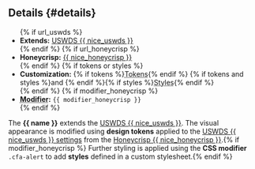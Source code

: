 ## Details {#details}

<ul class="usa-content-list">
  {% if url_uswds %}<li><strong>Extends:</strong> <a href="{{ url_uswds }}" target="_blank" rel="noopener nofollow" class="usa-link--external">USWDS {{ nice_uswds }}</a></li>{% endif %}
  {% if url_honeycrisp %}<li><strong>Honeycrisp:</strong> <a href="{{ url_honeycrisp }}" target="_blank" rel="noopener nofollow" class="usa-link--external">{{ nice_honeycrisp }}</a></li>{% endif %}
  {% if tokens or styles %}
  <li>
    <strong>Customization:</strong> {% if tokens %}<abbr title="{{ dictionary.tokens }}">Tokens</abbr>{% endif %}
    {% if tokens and styles %}and {% endif %}{% if styles %}<abbr title="{{ dictionary.styles }}">Styles</abbr>{% endif %}
  </li>
  {% endif %}
  {% if modifier_honeycrisp %}<li><strong><abbr title="{{ dictionary.modifier }}">Modifier</abbr>:</strong> <code>{{ modifier_honeycrisp }}</code></li>{% endif %}
</ul>

The **{{ name }}** extends the <a href="{{ url_uswds }}" target="_blank" rel="noopener nofollow" class="usa-link--external">USWDS {{ nice_uswds }}</a>. The visual appearance is modified using **design tokens** applied to the <a href="{{ url_uswds }}{{ url_uswds_usage }}" target="_blank" rel="noopener nofollow" class="usa-link--external">USWDS {{ nice_uswds }} settings</a> from the <a href="{{ url_honeycrisp }}" target="_blank" rel="noopener nofollow" class="usa-link--external">Honeycrisp {{ nice_honeycrisp }}</a>.{% if modifier_honeycrisp %} Further styling is applied using the **CSS modifier** `.cfa-alert` to add **styles** defined in a custom stylesheet.{% endif %}